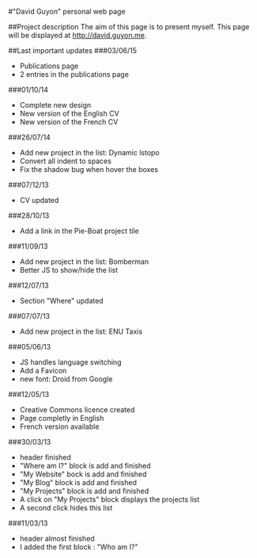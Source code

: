 #"David Guyon" personal web page

##Project description
The aim of this page is to present myself. This page will be displayed at http://david.guyon.me. 

##Last important updates
###03/06/15
- Publications page
- 2 entries in the publications page

###01/10/14
- Complete new design
- New version of the English CV
- New version of the French CV

###26/07/14
- Add new project in the list: Dynamic lstopo
- Convert all indent to spaces
- Fix the shadow bug when hover the boxes

###07/12/13
- CV updated

###28/10/13
- Add a link in the Pie-Boat project tile

###11/09/13
- Add new project in the list: Bomberman
- Better JS to show/hide the list

###12/07/13
- Section "Where" updated

###07/07/13
- Add new project in the list: ENU Taxis

###05/06/13
- JS handles language switching
- Add a Favicon
- new font: Droid from Google

###12/05/13
- Creative Commons licence created
- Page completly in English
- French version available

###30/03/13
- header finished 
- "Where am I?" block is add and finished
- "My Website" bock is add and finished
- "My Blog" block is add and finished
- "My Projects" block is add and finished
- A click on "My Projects" block displays the projects list
- A second click hides this list

###11/03/13
- header almost finished
- I added the first block : "Who am I?"
